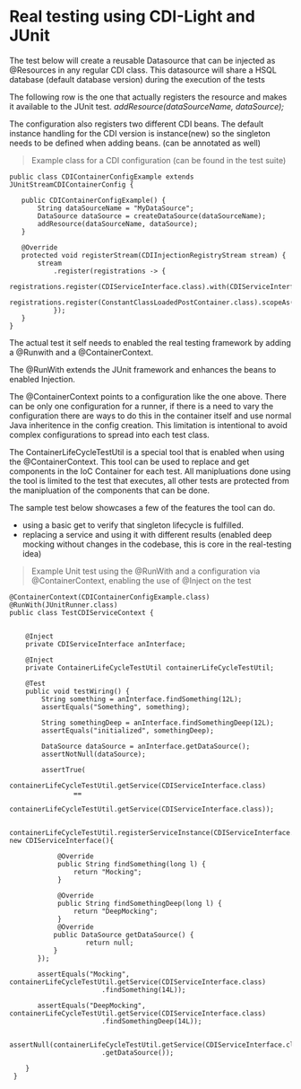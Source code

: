 # Real testing using CDI-Light and JUnit

The test below will create a reusable Datasource that can be injected as @Resources in any regular CDI class.
This datasource will share a HSQL database (default database version) during the execution of the tests

The following row is the one that actually registers the resource and makes it available to the JUnit test.
*addResource(dataSourceName, dataSource);*  

The configuration also registers two different CDI beans. 
The default instance handling for the CDI version is instance(new) so the singleton needs to be defined when adding beans. (can be annotated as well)

 > Example class for a CDI configuration (can be found in the test suite)
  
    public class CDIContainerConfigExample extends JUnitStreamCDIContainerConfig {
   
       public CDIContainerConfigExample() {
           String dataSourceName = "MyDataSource";
           DataSource dataSource = createDataSource(dataSourceName);          
           addResource(dataSourceName, dataSource);           
       }
   
       @Override
       protected void registerStream(CDIInjectionRegistryStream stream) {
           stream
               .register(registrations -> {
                   registrations.register(CDIServiceInterface.class).with(CDIServiceInterfaceImpl.class);
                   registrations.register(ConstantClassLoadedPostContainer.class).scopeAs(ScopeContainer.Scope.SINGLETON);
               });
       }
    }
   
   
The actual test it self needs to enabled the real testing framework by adding a @Runwith and a @ContainerContext.

The @RunWith extends the JUnit framework and enhances the beans to enabled Injection.

The @ContainerContext points to a configuration like the one above. 
There can be only one configuration for a runner, if there is a need to vary the configuration there are ways to do this in the container itself and use normal Java inheritence in the config creation. 
This limitation is intentional to avoid complex configurations to spread into each test class. 

The ContainerLifeCycleTestUtil is a special tool that is enabled when using the @ContainerContext.
This tool can be used to replace and get components in the IoC Container for each test. 
All manipluations done using the tool is limited to the test that executes, all other tests are protected from the manipluation of the components that can be done.

The sample test below showcases a few of the features the tool can do.
* using a basic get to verify that singleton lifecycle is fulfilled.
* replacing a service and using it with different results (enabled deep mocking without changes in the codebase, this is core in the real-testing idea)

> Example Unit test using the @RunWith and a configuration via @ContainerContext, enabling the use of @Inject on the test

    @ContainerContext(CDIContainerConfigExample.class)
    @RunWith(JUnitRunner.class)
    public class TestCDIServiceContext {
    
    
        @Inject
        private CDIServiceInterface anInterface;
    
        @Inject
        private ContainerLifeCycleTestUtil containerLifeCycleTestUtil;
    
        @Test
        public void testWiring() {
            String something = anInterface.findSomething(12L);
            assertEquals("Something", something);
    
            String somethingDeep = anInterface.findSomethingDeep(12L);
            assertEquals("initialized", somethingDeep);

            DataSource dataSource = anInterface.getDataSource();
            assertNotNull(dataSource);

            assertTrue(
                    containerLifeCycleTestUtil.getService(CDIServiceInterface.class)
                    ==
                    containerLifeCycleTestUtil.getService(CDIServiceInterface.class));

            containerLifeCycleTestUtil.registerServiceInstance(CDIServiceInterface.class, new CDIServiceInterface(){
    
                @Override
                public String findSomething(long l) {
                    return "Mocking";
                }
    
                @Override
                public String findSomethingDeep(long l) {
                    return "DeepMocking";
                }
                @Override
               public DataSource getDataSource() {
                       return null;
               }
           });
           
           assertEquals("Mocking", containerLifeCycleTestUtil.getService(CDIServiceInterface.class)
                           .findSomething(14L));
           
           assertEquals("DeepMocking", containerLifeCycleTestUtil.getService(CDIServiceInterface.class)
                           .findSomethingDeep(14L));
           
           assertNull(containerLifeCycleTestUtil.getService(CDIServiceInterface.class)
                           .getDataSource());
    
        }
     }
